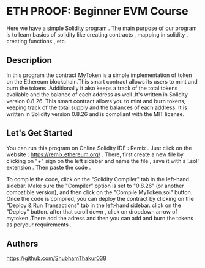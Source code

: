 # ETH PROOF: Beginner EVM Course

Here we have a simple Solidity program . The main  purpose of our program is to learn basics of solidity like creating contracts , mapping in solidity , creating functions , etc.


## Description
In this program the contract MyToken is a simple implementation of token on the Ethereum blockchain.This smart contract allows its users to mint and burn the tokens .Additionally it also keeps a track of the total tokens available and the balance of each address as well .It's written in Solidity version 0.8.26. This smart contract allows you to mint and burn tokens, keeping track of the total supply and the balances of each address. It is written in Solidity version 0.8.26 and is compliant with the MIT license.
## Let's Get Started
You can run this program on Online Solidity IDE :  Remix . 
Just click on the website : https://remix.ethereum.org/ . 
There, first create a new file by clicking on "+" sign on the left sidebar and name the file , save it with a '.sol' extension . 
Then paste the code  .

To compile the code, click on the "Solidity Compiler" tab in the left-hand sidebar. Make sure the "Compiler" option is set to "0.8.26" (or another compatible version), and then click on the "Compile MyToken.sol" button.
Once the code is compiled, you can deploy the contract by clicking on the "Deploy & Run Transactions" tab in the left-hand sidebar. click on the "Deploy" button.
after that scroll down , click on dropdown arrow of mytoken .There add the adress and then you can add and burn the tokens as peryour requirements .

## Authors

https://github.com/ShubhamThakur038
